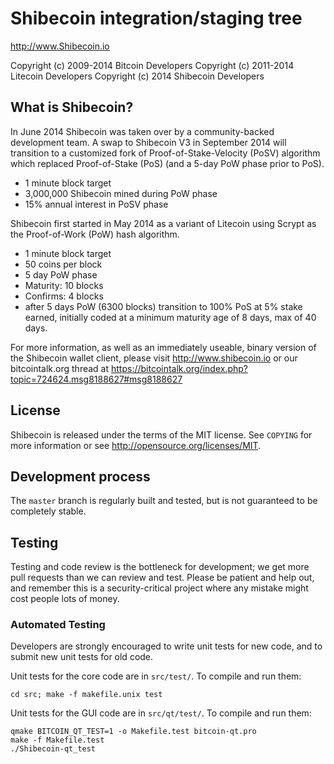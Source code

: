 Shibecoin integration/staging tree
================================

http://www.Shibecoin.io

Copyright (c) 2009-2014 Bitcoin Developers
Copyright (c) 2011-2014 Litecoin Developers
Copyright (c) 2014 Shibecoin Developers

What is Shibecoin?
----------------

In June 2014 Shibecoin was taken over by a community-backed development team.
A swap to Shibecoin V3 in September 2014 will transition to a customized fork of Proof-of-Stake-Velocity (PoSV)
algorithm which replaced Proof-of-Stake (PoS) (and a 5-day PoW phase prior to PoS).
 - 1 minute block target
 - 3,000,000 Shibecoin mined during PoW phase
 - 15% annual interest in PoSV phase

Shibecoin first started in May 2014 as a variant of Litecoin using Scrypt as
the Proof-of-Work (PoW) hash algorithm.
 - 1 minute block target
 - 50 coins per block
 - 5 day PoW phase
 - Maturity: 10 blocks
 - Confirms: 4 blocks
 - after 5 days PoW (6300 blocks) transition to 100% PoS at 5% stake earned, initially coded at a minimum maturity age of 8 days, max of 40 days.

For more information, as well as an immediately useable, binary version of
the Shibecoin wallet client, please visit http://www.shibecoin.io or our bitcointalk.org thread at https://bitcointalk.org/index.php?topic=724624.msg8188627#msg8188627

License
-------

Shibecoin is released under the terms of the MIT license. See `COPYING` for more
information or see http://opensource.org/licenses/MIT.

Development process
-------------------

The `master` branch is regularly built and tested, but is not guaranteed to be
completely stable. 

Testing
-------

Testing and code review is the bottleneck for development; we get more pull
requests than we can review and test. Please be patient and help out, and
remember this is a security-critical project where any mistake might cost people
lots of money.

### Automated Testing

Developers are strongly encouraged to write unit tests for new code, and to
submit new unit tests for old code.

Unit tests for the core code are in `src/test/`. To compile and run them:

    cd src; make -f makefile.unix test

Unit tests for the GUI code are in `src/qt/test/`. To compile and run them:

    qmake BITCOIN_QT_TEST=1 -o Makefile.test bitcoin-qt.pro
    make -f Makefile.test
    ./Shibecoin-qt_test
